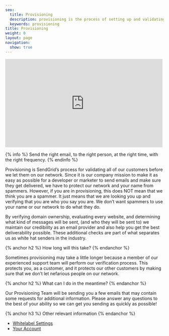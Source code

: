 ```yaml
---
seo:
  title: Provisioning
  description: provisioning is the process of setting up and validating a server
  keywords: provisioning
title: Provisioning
weight: 0
layout: page
navigation:
  show: true
---
```


<iframe src="https://player.vimeo.com/video/131027734" width="500" height="281" frameborder="0" webkitallowfullscreen mozallowfullscreen allowfullscreen></iframe>

{% info %}
Send the right email, to the right person, at the right time, with the right frequency.
{% endinfo %}

Provisioning is SendGrid’s process for validating all of our customers before we let them on our network. Since it is our company mission to make it as easy as possible for a developer or marketer to send emails and make sure they get delivered, we have to protect our network and your name from spammers. However, if you are in provisioning, this does NOT mean that we think you are a spammer. It just means that we are looking you up and verifying that you are who you say you are. We don’t want spammers to use your name or our network to do what they do.

By verifying domain ownership, evaluating every website, and determining what kind of messages will be sent, (and who they will be sent to) we maintain our credibility as an email provider and also help you get the best deliverability possible. These additional checks are part of what separates us as white hat senders in the industry.

{% anchor h2 %}
How long will this take?
{% endanchor %}

Sometimes provisioning may take a little longer because a member of our experienced support team will perform our verification process. This protects you, as a customer, and it protects our other customers by making sure that we don’t let nefarious people on our network.

{% anchor h2 %}
What can I do in the meantime?
{% endanchor %}

Our Provisioning Team will be sending you a few emails that may contain some requests for additional information. Please answer any questions to the best of your ability so we can get you sending as quickly as possible!

{% anchor h3 %}
Other relevant information
{% endanchor %}

* [Whitelabel Settings]({{root_url}}/User_Guide/Settings/Whitelabel/index.html)
* [Your Account]({{root_url}}/User_Guide/Account/index.html)
